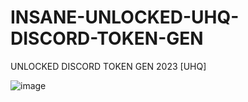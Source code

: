 # INSANE-UNLOCKED-UHQ-DISCORD-TOKEN-GEN

UNLOCKED DISCORD TOKEN GEN 2023 [UHQ]

![image](https://user-images.githubusercontent.com/107649934/225972652-eb78b259-1981-46e6-b1d9-d3057c53023d.png)
